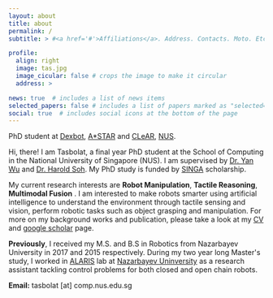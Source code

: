 ```yaml
---
layout: about
title: about
permalink: /
subtitle: > #<a href='#'>Affiliations</a>. Address. Contacts. Moto. Etc.

profile:
  align: right
  image: tas.jpg
  image_cicular: false # crops the image to make it circular
  address: >

news: true  # includes a list of news items
selected_papers: false # includes a list of papers marked as "selected={true}"
social: true  # includes social icons at the bottom of the page
---
```


PhD student at [Dexbot](https://yan-wu.com/research/), [A\*STAR](https://www.a-star.edu.sg/) and [CLeAR](https://clear-nus.github.io/), [NUS](https://www.nus.edu.sg/).

Hi, there! I am Tasbolat, a final year PhD student at the School of Computing in the National University of Singapore (NUS). I am supervised by [Dr. Yan Wu](https://yan-wu.com/) and [Dr. Harold Soh](https://haroldsoh.com/). My PhD study is funded by [SINGA](https://www.a-star.edu.sg/Scholarships/for-graduate-studies/singapore-international-graduate-award-singa) scholarship.

My current research interests are **Robot Manipulation**, **Tactile Reasoning**, **Multimodal Fusion** . I am interested to make robots smarter using artificial intelligence to understand the environment through tactile sensing and vision, perform robotic tasks such as object grasping and manipulation. For more on my background works and publication, please take a look at my <a href="/assets/pdf/CV.pdf" target="_blank">CV</a> and [google scholar](https://scholar.google.com/citations?user=hMOU2dUAAAAJ&hl=en&oi=ao) page.

**Previously**, I received my M.S. and B.S in Robotics from Nazarbayev University in 2017 and 2015 respectively. During my two year long Master's study, I worked in [ALARIS](https://www.alaris.kz/) lab at [Nazarbayev Uninversity](https://nu.edu.kz/) as a research assistant tackling control problems for both closed and open chain robots. 

**Email:** tasbolat [at] comp.nus.edu.sg

<!-- 
Write your biography here. Tell the world about yourself. Link to your favorite [subreddit](http://reddit.com). You can put a picture in, too. The code is already in, just name your picture `prof_pic.jpg` and put it in the `img/` folder.

Put your address / P.O. box / other info right below your picture. You can also disable any these elements by editing `profile` property of the YAML header of your `_pages/about.md`. Edit `_bibliography/papers.bib` and Jekyll will render your [publications page](/al-folio/publications/) automatically.

Link to your social media connections, too. This theme is set up to use [Font Awesome icons](http://fortawesome.github.io/Font-Awesome/) and [Academicons](https://jpswalsh.github.io/academicons/), like the ones below. Add your Facebook, Twitter, LinkedIn, Google Scholar, or just disable all of them. -->
